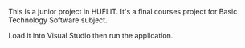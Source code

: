 This is a junior project in HUFLIT. It's a final courses project for Basic Technology Software subject.

Load it into Visual Studio then run the application.